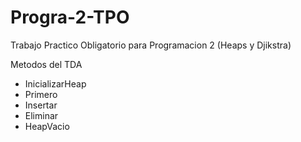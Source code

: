 # Progra-2-TPO
Trabajo Practico Obligatorio para Programacion 2 (Heaps y Djikstra)

Metodos del TDA
- InicializarHeap
- Primero
- Insertar
- Eliminar
- HeapVacio
